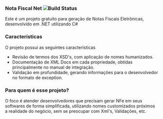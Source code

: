 ### Nota Fiscal Net  ![Build Status](https://ci.appveyor.com/api/projects/status/rbbqi20g8msknnf1/branch/develop) 
Este é um projeto gratuito para geração de Notas Fiscais Eletrônicas, desenvolvido em .NET utilizando C#

### Características
O projeto possui as seguintes características
* Revisão de termos dos XSD's, com aplicação de nomes humanizados.
* Documentação de XML Docs em cada propriedade, obtidas principalmente no manual de integração.
* Validação em profundidade, gerando informações para o desenvolvedor no formato de exception.

### Para quem é esse projeto?
O foco é atender desenvolvedores que precisam gerar NFe em seus softwares de forma simplificada, utilizando nomes customizados próximos a realidade do negócio, sem se preocupar com Xml's, Validações, etc.
